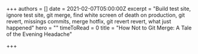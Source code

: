 +++
authors = []
date = 2021-02-07T05:00:00Z
excerpt = "Build test site, ignore test site, git merge, find white screen of death on production, git revert, missings commits, merge hotfix, git revert revert, what just happened"
hero = ""
timeToRead = 0
title = "How Not to Git Merge: A Tale of the Evening Headache"

+++
